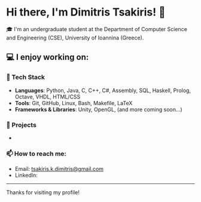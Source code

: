 # Hi there, I'm Dimitris Tsakiris! 👋

🎓 I'm an undergraduate student at the Department of Computer Science and Engineering (CSE), University of Ioannina (Greece).

💻 I enjoy working on:
- 

### 🧠 Tech Stack
- **Languages**: Python, Java, C, C++, C#, Assembly, SQL, Haskell, Prolog, Octave, VHDL, HTML/CSS
- **Tools**: Git, GitHub, Linux, Bash, Makefile, LaTeX
- **Frameworks & Libraries**: Unity, OpenGL, (and more coming soon...)

### 🚀 Projects
- 

### 📫 How to reach me: 
- Email: tsakiris.k.dimitris@gmail.com
- LinkedIn: 

---

Thanks for visiting my profile!
<!--
**TsakirisDimitris/TsakirisDimitris** is a ✨ _special_ ✨ repository because its `README.md` (this file) appears on your GitHub profile.

Here are some ideas to get you started:

- 🔭 I’m currently working on ...
- 🌱 I’m currently learning ...
- 👯 I’m looking to collaborate on ...
- 🤔 I’m looking for help with ...
- 💬 Ask me about ...
- 📫 How to reach me: ...
- 😄 Pronouns: ...
- ⚡ Fun fact: ...
-->
